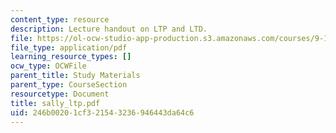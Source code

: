 ```yaml
---
content_type: resource
description: Lecture handout on LTP and LTD.
file: https://ol-ocw-studio-app-production.s3.amazonaws.com/courses/9-15-biochemistry-and-pharmacology-of-synaptic-transmission-fall-2007/246b00201cf321543236946443da64c6_sally_ltp.pdf
file_type: application/pdf
learning_resource_types: []
ocw_type: OCWFile
parent_title: Study Materials
parent_type: CourseSection
resourcetype: Document
title: sally_ltp.pdf
uid: 246b0020-1cf3-2154-3236-946443da64c6
---
```

